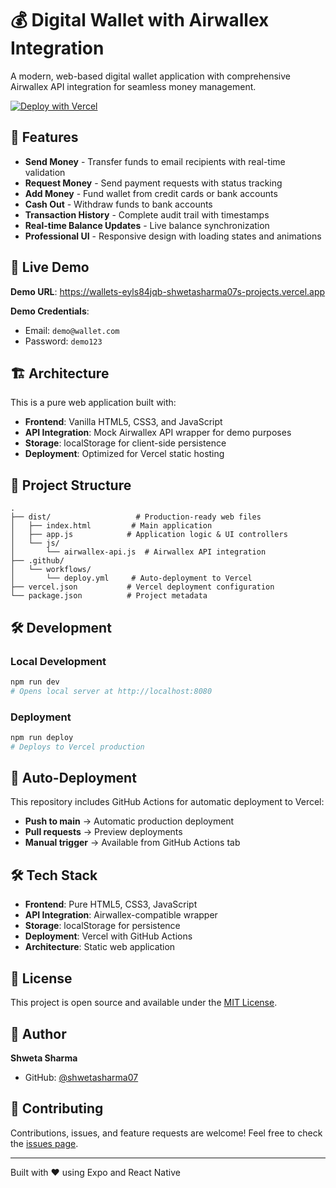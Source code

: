 # 💰 Digital Wallet with Airwallex Integration

A modern, web-based digital wallet application with comprehensive Airwallex API integration for seamless money management.

[![Deploy with Vercel](https://vercel.com/button)](https://vercel.com/new/clone?repository-url=https://github.com/shwetasharma07/awx-wallet)

## 🚀 Features

- **Send Money** - Transfer funds to email recipients with real-time validation
- **Request Money** - Send payment requests with status tracking
- **Add Money** - Fund wallet from credit cards or bank accounts
- **Cash Out** - Withdraw funds to bank accounts
- **Transaction History** - Complete audit trail with timestamps
- **Real-time Balance Updates** - Live balance synchronization
- **Professional UI** - Responsive design with loading states and animations

## 🎯 Live Demo

**Demo URL**: https://wallets-eyls84jqb-shwetasharma07s-projects.vercel.app

**Demo Credentials**:
- Email: `demo@wallet.com`
- Password: `demo123`

## 🏗️ Architecture

This is a pure web application built with:
- **Frontend**: Vanilla HTML5, CSS3, and JavaScript
- **API Integration**: Mock Airwallex API wrapper for demo purposes
- **Storage**: localStorage for client-side persistence
- **Deployment**: Optimized for Vercel static hosting

## 📁 Project Structure

```
.
├── dist/                   # Production-ready web files
│   ├── index.html         # Main application
│   ├── app.js            # Application logic & UI controllers
│   └── js/
│       └── airwallex-api.js  # Airwallex API integration
├── .github/
│   └── workflows/
│       └── deploy.yml     # Auto-deployment to Vercel
├── vercel.json           # Vercel deployment configuration
└── package.json          # Project metadata
```

## 🛠️ Development

### Local Development
```bash
npm run dev
# Opens local server at http://localhost:8080
```

### Deployment
```bash
npm run deploy
# Deploys to Vercel production
```

## 🔧 Auto-Deployment

This repository includes GitHub Actions for automatic deployment to Vercel:
- **Push to main** → Automatic production deployment
- **Pull requests** → Preview deployments
- **Manual trigger** → Available from GitHub Actions tab

## 🛠️ Tech Stack

- **Frontend**: Pure HTML5, CSS3, JavaScript
- **API Integration**: Airwallex-compatible wrapper
- **Storage**: localStorage for persistence
- **Deployment**: Vercel with GitHub Actions
- **Architecture**: Static web application

## 📄 License

This project is open source and available under the [MIT License](LICENSE).

## 👤 Author

**Shweta Sharma**
- GitHub: [@shwetasharma07](https://github.com/shwetasharma07)

## 🤝 Contributing

Contributions, issues, and feature requests are welcome! Feel free to check the [issues page](https://github.com/shwetasharma07/awx-wallet/issues).

---

Built with ❤️ using Expo and React Native